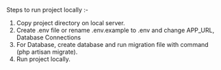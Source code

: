 Steps to run project locally :- 
1. Copy project directory on local server.
2. Create .env file or rename .env.example to .env and change APP_URL, Database Connections
3. For Database, create database and run migration file with command (php artisan migrate).
4. Run project locally.
